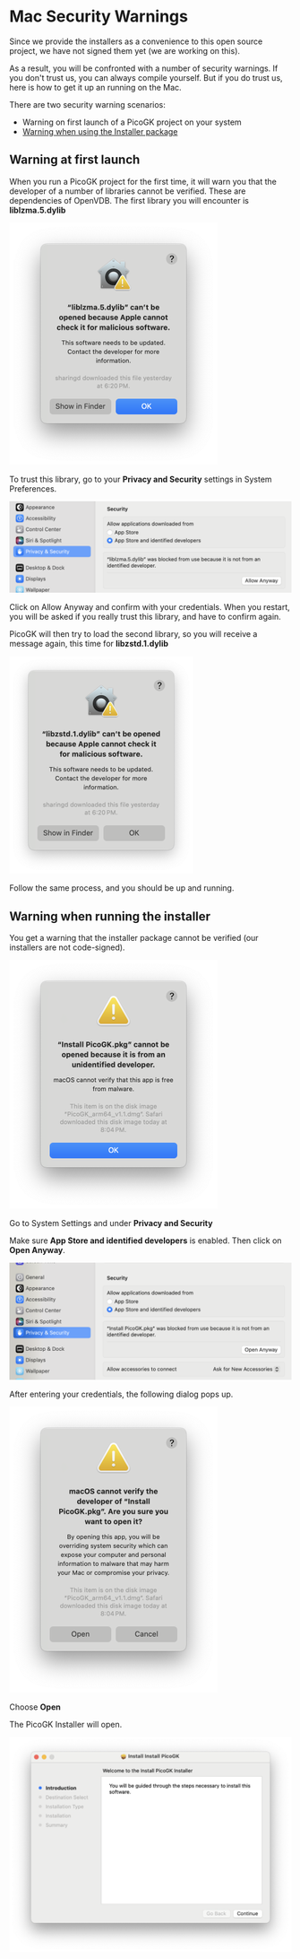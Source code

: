 # Mac Security Warnings

Since we provide the installers as a convenience to this open source project, we have not signed them yet (we are working on this).

As a result, you will be confronted with a number of security warnings. If you don't trust us, you can always compile yourself. But if you do trust us, here is how to get it up an running on the Mac.

There are two security warning scenarios:

- Warning on first launch of a PicoGK project on your system
- [Warning when using the Installer package](#Warning-when-running-the-installer)

## Warning at first launch

When you run a PicoGK project for the first time, it will warn you that the developer of a number of libraries cannot be verified. These are dependencies of OpenVDB. The first library you will encounter is **liblzma.5.dylib**

 <img src="images/WarningDependentLibrary.png" style="zoom:50%;" />

To trust this library, go to your **Privacy and Security** settings in System Preferences.

<img src="images/AddLibZma.png" style="zoom:50%;" />

Click on Allow Anyway and confirm with your credentials. When you restart, you will be asked if you really trust this library, and have to confirm again.

PicoGK will then try to load the second library, so you will receive a message again, this time for **libzstd.1.dylib**

<img src="images/WarningDependentLibrary2.png" style="zoom:50%;" />

Follow the same process, and you should be up and running.

## Warning when running the installer

You get a warning that the installer package cannot be verified (our installers are not code-signed).

<img src="images/MacInstallerWarning.png" style="zoom:50%;" />

Go to System Settings and under **Privacy and Security**

Make sure **App Store and identified developers** is enabled. Then click on **Open Anyway**.

 <img src="images/MacSecuritySettings.png" style="zoom:50%;"/>

 After entering your credentials, the following dialog pops up.

<img src="images/Mac_OpenInstaller.png" style="zoom:50%;" />

Choose **Open**

The PicoGK Installer will open.

 <img src="images/MacInstaller1.png" style="zoom:50%;" />